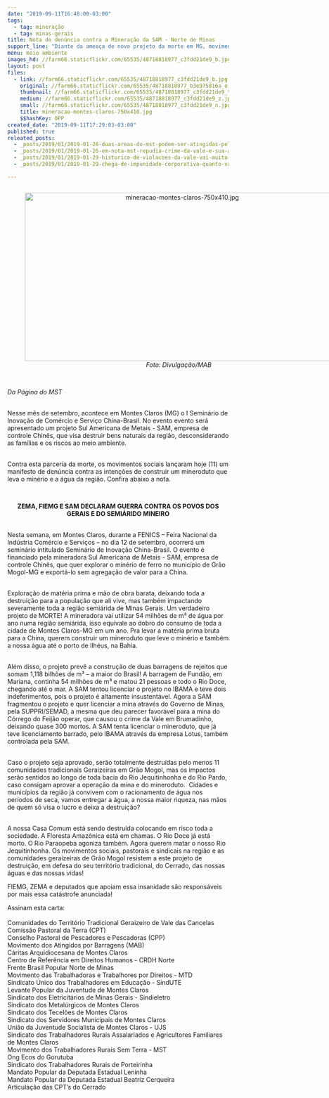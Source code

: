```yaml
---
date: "2019-09-11T16:48:00-03:00"
tags:
  - tag: mineração
  - tag: minas-gerais
title: Nota de denúncia contra a Mineração da SAM - Norte de Minas
support_line: "Diante da ameaça de novo projeto da morte em MG, movimentos sociais lançam nota pela vida"
menu: meio ambiente
images_hd: //farm66.staticflickr.com/65535/48718818977_c3fdd21de9_b.jpg
layout: post
files:
  - link: //farm66.staticflickr.com/65535/48718818977_c3fdd21de9_b.jpg
    original: //farm66.staticflickr.com/65535/48718818977_b3e975816a_o.jpg
    thumbnail: //farm66.staticflickr.com/65535/48718818977_c3fdd21de9_t.jpg
    medium: //farm66.staticflickr.com/65535/48718818977_c3fdd21de9_z.jpg
    small: //farm66.staticflickr.com/65535/48718818977_c3fdd21de9_n.jpg
    title: mineracao-montes-claros-750x410.jpg
    $$hashKey: 0PP
created_date: "2019-09-11T17:29:03-03:00"
published: true
releated_posts:
  - _posts/2019/01/2019-01-26-duas-areas-do-mst-podem-ser-atingidas-pelo-novo-crime-da-vale.md
  - _posts/2019/01/2019-01-26-em-nota-mst-repudia-crime-da-vale-e-sua-acao-predatoria-em-minas-gerais.md
  - _posts/2019/01/2019-01-29-historico-de-violacoes-da-vale-vai-muito-alem-de-mariana-e-brumadinho.md
  - _posts/2019/01/2019-01-29-chega-de-impunidade-corporativa-quanto-vale-a-vida.md

---
```

<div style="text-align:center">
<figure class="image" style="display:inline-block"><img alt="mineracao-montes-claros-750x410.jpg" height="383" src="//farm66.staticflickr.com/65535/48718818977_c3fdd21de9_b.jpg" width="700" />
<figcaption><em>Foto: Divulga&ccedil;&atilde;o/MAB</em></figcaption>
</figure>
</div>

<p><br />
<em>Da P&aacute;gina do MST</em></p>

<p><br />
​Nesse m&ecirc;s de setembro, acontece em Montes Claros (MG) o I Semin&aacute;rio de Inova&ccedil;&atilde;o de Com&eacute;rcio e Servi&ccedil;o China-Brasil. No evento evento ser&aacute; apresentado um&nbsp;projeto&nbsp;Sul Americana de Metais - SAM, empresa de controle Chin&ecirc;s, que visa destruir bens naturais da regi&atilde;o, desconsiderando as fam&iacute;lias e os riscos ao meio ambiente.</p>

<p><br />
Contra esta parceria da morte, os movimentos sociais lan&ccedil;aram hoje (11) um manifesto de den&uacute;ncia contra as inten&ccedil;&otilde;es de&nbsp;construir um mineroduto que leva o min&eacute;rio e a&nbsp;&aacute;gua da regi&atilde;o. Confira abaixo a nota.</p>

<p style="text-align: center;">&nbsp;</p>

<p style="text-align: center;"><strong>ZEMA, FIEMG E SAM DECLARAM GUERRA CONTRA OS POVOS DOS GERAIS E DO SEMI&Aacute;RIDO MINEIRO</strong><br />
&nbsp;</p>

<p>Nesta semana, em Montes Claros, durante a FENICS &ndash; Feira Nacional da Ind&uacute;stria Com&eacute;rcio e Servi&ccedil;os &ndash; no dia 12 de setembro, ocorrer&aacute; um semin&aacute;rio intitulado Semin&aacute;rio de Inova&ccedil;&atilde;o China-Brasil. O evento &eacute; financiado pela mineradora Sul Americana de Metais - SAM, empresa de controle Chin&ecirc;s, que quer explorar o min&eacute;rio de ferro no munic&iacute;pio de Gr&atilde;o Mogol-MG e export&aacute;-lo sem agrega&ccedil;&atilde;o de valor para a China.</p>

<p><br />
Explora&ccedil;&atilde;o de mat&eacute;ria prima e m&atilde;o de obra barata, deixando toda a destrui&ccedil;&atilde;o para a popula&ccedil;&atilde;o que ali vive, mas tamb&eacute;m impactando severamente toda a regi&atilde;o semi&aacute;rida de Minas Gerais. Um verdadeiro projeto de MORTE! A mineradora vai utilizar 54 milh&otilde;es de m&sup3; de &aacute;gua por ano numa regi&atilde;o semi&aacute;rida, isso equivale ao dobro do consumo de toda a cidade de Montes Claros-MG em um ano. Pra levar a mat&eacute;ria prima bruta para a China, querem construir um mineroduto que leve o min&eacute;rio e tamb&eacute;m a nossa &aacute;gua at&eacute; o porto de Ilh&eacute;us, na Bahia.&nbsp;</p>

<p><br />
Al&eacute;m disso, o projeto prev&ecirc; a constru&ccedil;&atilde;o de duas barragens de rejeitos que somam 1,118 bilh&otilde;es de m&sup3; &ndash; a maior do Brasil! A barragem de Fund&atilde;o, em Mariana, continha 54 milh&otilde;es de m&sup3; e matou 21 pessoas e todo o Rio Doce, chegando at&eacute; o mar. A SAM tentou licenciar o projeto no IBAMA e teve dois indeferimentos, pois o projeto &eacute; altamente insustent&aacute;vel. Agora a SAM fragmentou o projeto e quer licenciar a mina atrav&eacute;s do Governo de Minas, pela SUPPRI/SEMAD, a mesma que deu parecer favor&aacute;vel para a mina do C&oacute;rrego do Feij&atilde;o operar, que causou o crime da Vale em Brumadinho, deixando quase 300 mortos. A SAM tenta licenciar o mineroduto, que j&aacute; teve licenciamento barrado, pelo IBAMA atrav&eacute;s da empresa Lotus, tamb&eacute;m controlada pela SAM.<br />
&nbsp;</p>

<p>Caso o projeto seja aprovado, ser&atilde;o totalmente destru&iacute;das pelo menos 11 comunidades tradicionais Geraizeiras em Gr&atilde;o Mogol, mas os impactos ser&atilde;o sentidos ao longo de toda bacia do Rio Jequitinhonha e do Rio Pardo, caso consigam aprovar a opera&ccedil;&atilde;o da mina e do mineroduto.&nbsp; Cidades e munic&iacute;pios da regi&atilde;o j&aacute; convivem com o racionamento de &aacute;gua nos per&iacute;odos de seca, vamos entregar a &aacute;gua, a nossa maior riqueza, nas m&atilde;os de quem s&oacute; visa o lucro e deixa a destrui&ccedil;&atilde;o?</p>

<p><br />
A nossa Casa Comum est&aacute; sendo destru&iacute;da colocando em risco toda a sociedade. A Floresta Amaz&ocirc;nica est&aacute; em chamas. O Rio Doce j&aacute; est&aacute; morto. O Rio Paraopeba agoniza tamb&eacute;m. Agora querem matar o nosso Rio Jequitinhonha. Os movimentos sociais, pastorais e sindicais na regi&atilde;o e as comunidades geraizeiras de Gr&atilde;o Mogol resistem a este projeto de destrui&ccedil;&atilde;o, em defesa do seu territ&oacute;rio tradicional, do Cerrado, das nossas &aacute;guas e das nossas vidas!</p>

<p>FIEMG, ZEMA e deputados que apoiam essa insanidade s&atilde;o respons&aacute;veis por mais essa cat&aacute;strofe anunciada!</p>

<p>Assinam esta carta:<br />
<br />
Comunidades do Territ&oacute;rio Tradicional Geraizeiro de Vale das Cancelas<br />
Comiss&atilde;o Pastoral da Terra (CPT)<br />
Conselho Pastoral de Pescadores e Pescadoras (CPP)<br />
Movimento dos Atingidos por Barragens (MAB)<br />
C&aacute;ritas Arquidiocesana de Montes Claros<br />
Centro de Refer&ecirc;ncia em Direitos Humanos - CRDH Norte<br />
Frente Brasil Popular Norte de Minas<br />
Movimento das Trabalhadoras e Trabalhores por Direitos - MTD<br />
Sindicato &Uacute;nico dos Trabalhadores em Educa&ccedil;&atilde;o - SindUTE<br />
Levante Popular da Juventude de Montes Claros<br />
Sindicato dos Eletricit&aacute;rios de Minas Gerais - Sindieletro<br />
Sindicato dos Metal&uacute;rgicos de Montes Claros<br />
Sindicato dos Tecel&otilde;es de Montes Claros<br />
Sindicato dos Servidores Municipais de Montes Claros<br />
Uni&atilde;o da Juventude Socialista de Montes Claros - UJS<br />
Sindicato dos Trabalhadores Rurais Assalariados e Agricultores Familiares de Montes Claros<br />
Movimento dos Trabalhadores Rurais Sem Terra - MST<br />
Ong Ecos do Gorutuba<br />
Sindicato dos Trabalhadores Rurais de Porteirinha&nbsp;<br />
Mandato Popular da Deputada Estadual Leninha&nbsp;<br />
Mandato Popular da Deputada Estadual Beatriz Cerqueira<br />
Articula&ccedil;&atilde;o das CPT&rsquo;s do Cerrado</p>
